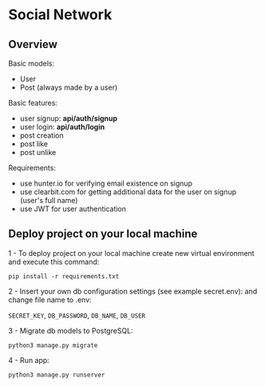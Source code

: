# Social Network

## Overview
Basic models:<br />
- User
- Post (always made by a user)<br />

Basic features:
- user signup: **api/auth/signup**
- user login: **api/auth/login**
- post creation
- post like
- post unlike<br />

Requirements:
- use hunter.io for verifying email existence on signup
- use clearbit.com for getting additional data for the user on signup (user's full name)
- use JWT for user authentication

## Deploy project on your local machine

1 - To deploy project on your local machine create new virtual environment and execute this command:

`pip install -r requirements.txt`

2 - Insert your own db configuration settings (see example secret.env):
and change file name to .env:

`SECRET_KEY`,
`DB_PASSWORD`,
`DB_NAME`,
`DB_USER`

3 - Migrate db models to PostgreSQL:

`python3 manage.py migrate`

4 - Run app:

`python3 manage.py runserver`

